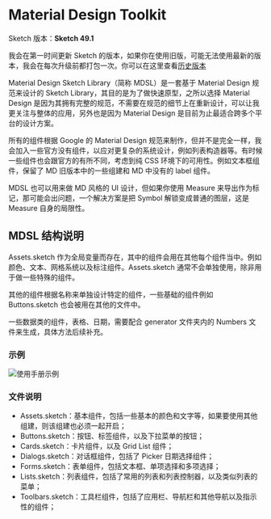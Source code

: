 # Material Design Toolkit

Sketch 版本：**Sketch 49.1**

我会在第一时间更新 Sketch 的版本，如果你在使用旧版，可能无法使用最新的版本，我会在每次升级前都打包一次。你可以在这里查看[历史版本](https://github.com/jay1803/Material-Design-Sketch-Library/tags)

Material Design Sketch Library（简称 MDSL）是一套基于 Material Design 规范来设计的 Sketch Library，其目的是为了做快速原型，之所以选择 Material Design 是因为其拥有完整的规范，不需要在规范的细节上在重新设计，可以让我更关注与整体的应用，另外也是因为 Material Design 是目前为止最适合跨多个平台的设计方案。

所有的组件根据 Google 的 Material Design 规范来制作，但并不是完全一样，我会加入一些官方没有组件，以应对更复杂的系统设计，例如列表构造器等。有时候一些组件也会跟官方的有所不同，考虑到纯 CSS 环境下的可用性。例如文本框组件，保留了 MD 旧版本中的一些组建和 MD 中没有的 label 组件。

MDSL 也可以用来做 MD 风格的 UI 设计，但如果你使用 Measure 来导出作为标记，那可能会出问题，一个解决方案是把 Symbol 解锁变成普通的图层，这是 Measure 自身的局限性。

## MDSL 结构说明

Assets.sketch 作为全局变量而存在，其中的组件会用在其他每个组件当中。例如颜色、文本、网格系统以及标注组件。Assets.sketch 通常不会单独使用，除非用于做一些特殊的组件。

其他的组件根据名称来单独设计特定的组件，一些基础的组件例如 Buttons.sketch 也会被用在其他的文件中。

一些数据类的组件，表格、日期，需要配合 generator 文件夹内的 Numbers 文件来生成，具体方法后续补充。

### 示例

![使用手册示例](https://raw.githubusercontent.com/jay1803/Material-Design-Toolkit/master/statics/manual.png?raw=true)

### 文件说明

* Assets.sketch：基本组件，包括一些基本的颜色和文字等，如果要使用其他组建，则该组建也必须一起开启；
* Buttons.sketch：按钮、标签组件，以及下拉菜单的按钮；
* Cards.sketch：卡片组件，以及 Grid List 组件；
* Dialogs.sketch：对话框组件，包括了 Picker 日期选择组件；
* Forms.sketch：表单组件，包括文本框、单项选择和多项选择；
* Lists.sketch：列表组件，包括了常用的列表和列表控制器，以及类似列表的菜单；
* Toolbars.sketch：工具栏组件，包括了应用栏、导航栏和其他导航以及指示性的组件；